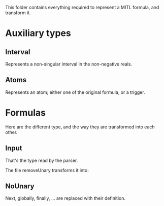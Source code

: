 This folder contains everything required to represent a MITL formula,
and transform it.

# Auxiliary types

## Interval
Represents a non-singular interval in the non-negative reals.

## Atoms
Represents an atom; either one of the original formula, or a trigger.

# Formulas
Here are the different type, and the way they are transformed into
each other.

## Input
That's the type read by the parser.

The file removeUnary transforms it into:
## NoUnary
Next, globally, finally, ... are replaced with their definition.
